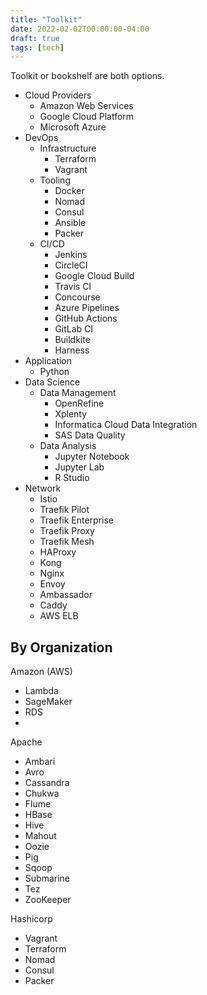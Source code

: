 ```yaml
---
title: "Toolkit"
date: 2022-02-02T00:00:00-04:00
draft: true
tags: [tech]
---
```


Toolkit or bookshelf are both options.

- Cloud Providers
  - Amazon Web Services
  - Google Cloud Platform
  - Microsoft Azure
- DevOps
  - Infrastructure
    - Terraform
    - Vagrant
  - Tooling
    - Docker
    - Nomad
    - Consul
    - Ansible
    - Packer
  - CI/CD
    - Jenkins
    - CircleCI
    - Google Cloud Build
    - Travis CI
    - Concourse
    - Azure Pipelines
    - GitHub Actions
    - GitLab CI
    - Buildkite
    - Harness
- Application
  - Python
- Data Science
  - Data Management
    - OpenRefine
    - Xplenty
    - Informatica Cloud Data Integration
    - SAS Data Quality
  - Data Analysis
    - Jupyter Notebook
    - Jupyter Lab
    - R Studio
- Network
  - Istio
  - Traefik Pilot
  - Traefik Enterprise
  - Traefik Proxy
  - Traefik Mesh
  - HAProxy
  - Kong
  - Nginx
  - Envoy
  - Ambassador
  - Caddy
  - AWS ELB


## By Organization

Amazon (AWS)
- Lambda
- SageMaker
- RDS
- 

Apache
- Ambari
- Avro
- Cassandra
- Chukwa
- Flume
- HBase
- Hive
- Mahout
- Oozie
- Pig
- Sqoop
- Submarine
- Tez
- ZooKeeper

Hashicorp
- Vagrant
- Terraform
- Nomad
- Consul
- Packer

